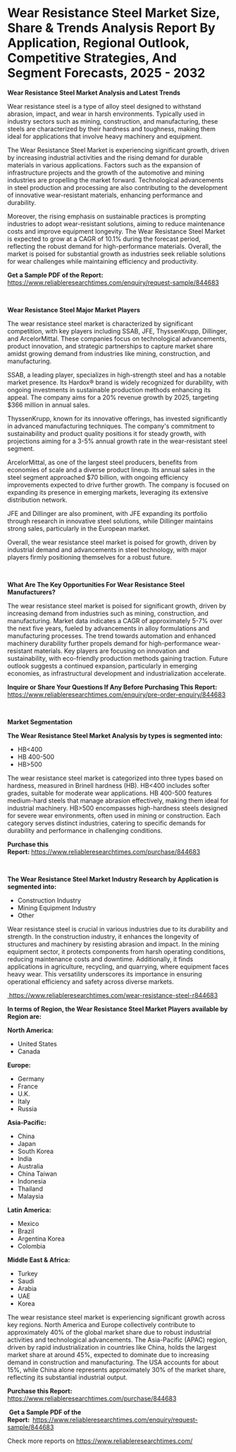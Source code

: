 <p><h1>Wear Resistance Steel Market Size, Share & Trends Analysis Report By Application, Regional Outlook, Competitive Strategies, And Segment Forecasts, 2025 - 2032</h1></p><p><strong>Wear Resistance Steel Market Analysis and Latest Trends</strong></p>
<p><p>Wear resistance steel is a type of alloy steel designed to withstand abrasion, impact, and wear in harsh environments. Typically used in industry sectors such as mining, construction, and manufacturing, these steels are characterized by their hardness and toughness, making them ideal for applications that involve heavy machinery and equipment. </p><p>The Wear Resistance Steel Market is experiencing significant growth, driven by increasing industrial activities and the rising demand for durable materials in various applications. Factors such as the expansion of infrastructure projects and the growth of the automotive and mining industries are propelling the market forward. Technological advancements in steel production and processing are also contributing to the development of innovative wear-resistant materials, enhancing performance and durability.</p><p>Moreover, the rising emphasis on sustainable practices is prompting industries to adopt wear-resistant solutions, aiming to reduce maintenance costs and improve equipment longevity. The Wear Resistance Steel Market is expected to grow at a CAGR of 10.1% during the forecast period, reflecting the robust demand for high-performance materials. Overall, the market is poised for substantial growth as industries seek reliable solutions for wear challenges while maintaining efficiency and productivity.</p></p>
<p><strong>Get a Sample PDF of the Report:&nbsp;</strong> <a href="https://www.reliableresearchtimes.com/enquiry/request-sample/844683?utm_campaign=3551&utm_medium=2&utm_source=Github&utm_content=ia&utm_term=01042025&utm_id=wear-resistance-steel">https://www.reliableresearchtimes.com/enquiry/request-sample/844683</a></p>
<p>&nbsp;</p>
<p><strong>Wear Resistance Steel Major Market Players</strong></p>
<p><p>The wear resistance steel market is characterized by significant competition, with key players including SSAB, JFE, ThyssenKrupp, Dillinger, and ArcelorMittal. These companies focus on technological advancements, product innovation, and strategic partnerships to capture market share amidst growing demand from industries like mining, construction, and manufacturing.</p><p>SSAB, a leading player, specializes in high-strength steel and has a notable market presence. Its Hardox® brand is widely recognized for durability, with ongoing investments in sustainable production methods enhancing its appeal. The company aims for a 20% revenue growth by 2025, targeting $366 million in annual sales.</p><p>ThyssenKrupp, known for its innovative offerings, has invested significantly in advanced manufacturing techniques. The company's commitment to sustainability and product quality positions it for steady growth, with projections aiming for a 3-5% annual growth rate in the wear-resistant steel segment.</p><p>ArcelorMittal, as one of the largest steel producers, benefits from economies of scale and a diverse product lineup. Its annual sales in the steel segment approached $70 billion, with ongoing efficiency improvements expected to drive further growth. The company is focused on expanding its presence in emerging markets, leveraging its extensive distribution network.</p><p>JFE and Dillinger are also prominent, with JFE expanding its portfolio through research in innovative steel solutions, while Dillinger maintains strong sales, particularly in the European market.</p><p>Overall, the wear resistance steel market is poised for growth, driven by industrial demand and advancements in steel technology, with major players firmly positioning themselves for a robust future.</p></p>
<p>&nbsp;</p>
<p><strong>What Are The Key Opportunities For Wear Resistance Steel Manufacturers?</strong></p>
<p><p>The wear resistance steel market is poised for significant growth, driven by increasing demand from industries such as mining, construction, and manufacturing. Market data indicates a CAGR of approximately 5-7% over the next five years, fueled by advancements in alloy formulations and manufacturing processes. The trend towards automation and enhanced machinery durability further propels demand for high-performance wear-resistant materials. Key players are focusing on innovation and sustainability, with eco-friendly production methods gaining traction. Future outlook suggests a continued expansion, particularly in emerging economies, as infrastructural development and industrialization accelerate.</p></p>
<p><strong>Inquire or Share Your Questions If Any Before Purchasing This Report:</strong> <a href="https://www.reliableresearchtimes.com/enquiry/pre-order-enquiry/844683?utm_campaign=3551&utm_medium=2&utm_source=Github&utm_content=ia&utm_term=01042025&utm_id=wear-resistance-steel">https://www.reliableresearchtimes.com/enquiry/pre-order-enquiry/844683</a></p>
<p>&nbsp;</p>
<p><strong>Market Segmentation</strong></p>
<p><strong>The Wear Resistance Steel Market Analysis by types is segmented into:</strong></p>
<p><ul><li>HB<400</li><li>HB 400-500</li><li>HB>500</li></ul></p>
<p><p>The wear resistance steel market is categorized into three types based on hardness, measured in Brinell hardness (HB). HB<400 includes softer grades, suitable for moderate wear applications. HB 400-500 features medium-hard steels that manage abrasion effectively, making them ideal for industrial machinery. HB>500 encompasses high-hardness steels designed for severe wear environments, often used in mining or construction. Each category serves distinct industries, catering to specific demands for durability and performance in challenging conditions.</p></p>
<p><strong>Purchase this Report:&nbsp;</strong><a href="https://www.reliableresearchtimes.com/purchase/844683?utm_campaign=3551&utm_medium=2&utm_source=Github&utm_content=ia&utm_term=01042025&utm_id=wear-resistance-steel">https://www.reliableresearchtimes.com/purchase/844683</a></p>
<p>&nbsp;</p>
<p><strong>The Wear Resistance Steel Market Industry Research by Application is segmented into:</strong></p>
<p><ul><li>Construction Industry</li><li>Mining Equipment Industry</li><li>Other</li></ul></p>
<p><p>Wear resistance steel is crucial in various industries due to its durability and strength. In the construction industry, it enhances the longevity of structures and machinery by resisting abrasion and impact. In the mining equipment sector, it protects components from harsh operating conditions, reducing maintenance costs and downtime. Additionally, it finds applications in agriculture, recycling, and quarrying, where equipment faces heavy wear. This versatility underscores its importance in ensuring operational efficiency and safety across diverse markets.</p></p>
<p><a href="https://www.reliableresearchtimes.com/wear-resistance-steel-r844683?utm_campaign=3551&utm_medium=2&utm_source=Github&utm_content=ia&utm_term=01042025&utm_id=wear-resistance-steel">&nbsp;https://www.reliableresearchtimes.com/wear-resistance-steel-r844683</a></p>
<p><strong>In terms of Region, the Wear Resistance Steel Market Players available by Region are:</strong></p>
<p>
    <p> <strong> North America: </strong>
        <ul>
            <li>United States</li>
            <li>Canada</li>
        </ul>
        </p> 
    <p> <strong> Europe: </strong>
        <ul>
            <li>Germany</li>
            <li>France</li>
            <li>U.K.</li>
            <li>Italy</li>
            <li>Russia</li>
        </ul>
        </p> 
    <p> <strong> Asia-Pacific: </strong>
        <ul>
            <li>China</li>
            <li>Japan</li>
            <li>South Korea</li>
            <li>India</li>
            <li>Australia</li>
            <li>China Taiwan</li>
            <li>Indonesia</li>
            <li>Thailand</li>
            <li>Malaysia</li>
        </ul>
        </p> 
    <p> <strong> Latin America: </strong>
        <ul>
            <li>Mexico</li>
            <li>Brazil</li>
            <li>Argentina Korea</li>
            <li>Colombia</li>
        </ul>
        </p> 
    <p> <strong> Middle East & Africa: </strong>
        <ul>
            <li>Turkey</li>
            <li>Saudi</li>
            <li>Arabia</li>
            <li>UAE</li>
            <li>Korea</li>
        </ul>
    </p>
    </p>
<p><p>The wear resistance steel market is experiencing significant growth across key regions. North America and Europe collectively contribute to approximately 40% of the global market share due to robust industrial activities and technological advancements. The Asia-Pacific (APAC) region, driven by rapid industrialization in countries like China, holds the largest market share at around 45%, expected to dominate due to increasing demand in construction and manufacturing. The USA accounts for about 15%, while China alone represents approximately 30% of the market share, reflecting its substantial industrial output.</p></p>
<p><strong>Purchase this Report: </strong><a href="https://www.reliableresearchtimes.com/purchase/844683?utm_campaign=3551&utm_medium=2&utm_source=Github&utm_content=ia&utm_term=01042025&utm_id=wear-resistance-steel">https://www.reliableresearchtimes.com/purchase/844683</a></p>
<p>&nbsp;<strong>Get a Sample PDF of the Report:&nbsp;&nbsp;</strong><a href="https://www.reliableresearchtimes.com/enquiry/request-sample/844683?utm_campaign=3551&utm_medium=2&utm_source=Github&utm_content=ia&utm_term=01042025&utm_id=wear-resistance-steel">https://www.reliableresearchtimes.com/enquiry/request-sample/844683</a></p>
<p><strong></strong></p>
<p>Check more reports on <a href="https://www.reliableresearchtimes.com/?utm_campaign=3551&utm_medium=2&utm_source=Github&utm_content=ia&utm_term=01042025&utm_id=wear-resistance-steel">https://www.reliableresearchtimes.com/</a></p>